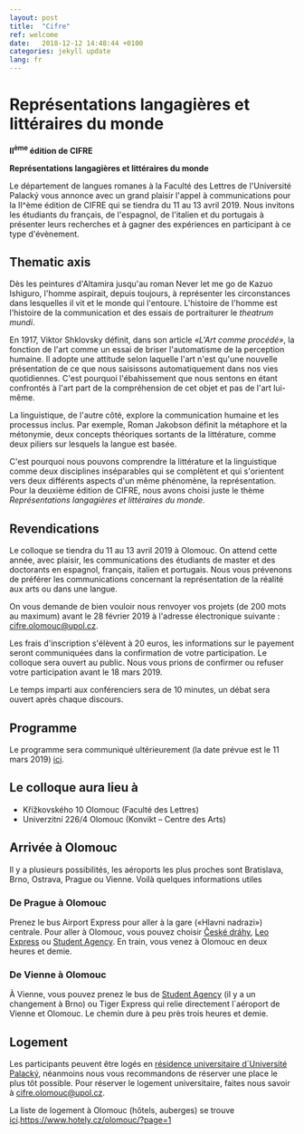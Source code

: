 ```yaml
---
layout: post
title:  "Cifre"
ref: welcome
date:   2018-12-12 14:48:44 +0100
categories: jekyll update
lang: fr
---
```


# Représentations langagières et littéraires du monde


**II<sup>ème</sup> édition de CIFRE**

**Représentations langagières et littéraires du monde**

Le département de langues romanes à la Faculté des Lettres de l'Université Palacký vous annonce avec un grand plaisir l'appel à communications pour la II^ème édition de CIFRE qui se tiendra du 11 au 13 avril 2019. Nous invitons les étudiants du français, de l'espagnol, de l'italien et du portugais à présenter leurs recherches et à gagner des expériences en participant à ce type d'évènement.

## Thematic axis

Dès les peintures d'Altamira jusqu'au roman Never let me go de Kazuo Ishiguro, l'homme aspirait, depuis toujours, à représenter les circonstances dans lesquelles il vit et le monde qui l'entoure. L'histoire de l'homme est l'histoire de la communication et des essais de portraiturer le *theatrum mundi*.

En 1917, Viktor Shklovsky définit, dans son article *«L'Art comme procédé»*, la fonction de l'art comme un essai de briser l'automatisme de la perception humaine. Il adopte une attitude selon laquelle l'art n'est qu'une nouvelle présentation de ce que nous saisissons automatiquement dans nos vies quotidiennes. C'est pourquoi l'ébahissement que nous sentons en étant confrontés à l'art part de la compréhension de cet objet et pas de l'art lui-même.

La linguistique, de l'autre côté, explore la communication humaine et les processus inclus. Par exemple, Roman Jakobson définit la métaphore et la métonymie, deux concepts théoriques sortants de la littérature, comme deux piliers sur lesquels la langue est basée.

C'est pourquoi nous pouvons comprendre la littérature et la linguistique comme deux disciplines inséparables qui se complètent et qui s'orientent vers deux différents aspects d'un même phénomène, la représentation. Pour la deuxième édition de CIFRE, nous avons choisi juste le thème *Représentations langagières et littéraires du monde*.

## Revendications

Le colloque se tiendra du 11 au 13 avril 2019 à Olomouc. On attend cette année, avec plaisir, les communications des étudiants de master et des doctorants en espagnol, français, italien et portugais. Nous vous prévenons de préférer les communications concernant la représentation de la réalité aux arts ou dans une langue.

On vous demande de bien vouloir nous renvoyer vos projets (de 200 mots au maximum) avant le 28 février 2019 à l'adresse électronique suivante : <cifre.olomouc@upol.cz>.

Les frais d'inscription s'élèvent à 20 euros, les informations sur le payement seront communiquées dans la confirmation de votre participation. Le colloque sera ouvert au public. Nous vous prions de confirmer ou refuser votre participation avant le 18 mars 2019.

Le temps imparti aux conférenciers sera de 10 minutes, un débat sera ouvert après chaque discours.

## Programme

Le programme sera communiqué ultérieurement (la date prévue est le 11 mars 2019) [ici]().

## Le colloque aura lieu à

* Křížkovského 10 Olomouc (Faculté des Lettres)
* Univerzitní 226/4 Olomouc (Konvikt – Centre des Arts)

## Arrivée à Olomouc

Il y a plusieurs possibilités, les aéroports les plus proches sont Bratislava, Brno, Ostrava, Prague ou Vienne. Voilà quelques informations utiles

### De Prague à Olomouc

Prenez le bus Airport Express pour aller à la gare («Hlavni nadrazi») centrale. Pour aller à Olomouc, vous pouvez choisir [České dráhy](https://www.cd.cz/en/default.htm), [Leo Express](https://www.leoexpress.com/en) ou [Student Agency](https://www.studentagency.eu/en/). En train, vous venez à Olomouc en deux heures et demie.

### De Vienne à Olomouc

À Vienne, vous pouvez prenez le bus de [Student Agency](https://www.studentagency.eu/en/) (il y a un changement à Brno) ou Tiger Express qui relie directement l´aéroport de Vienne et Olomouc. Le chemin dure à peu près trois heures et demie.

## Logement

Les participants peuvent être logés en [résidence universitaire d´Université Palacký](https://skm.upol.cz/en/accommodation/accommodation-booking/accommodation-booking-for-employees/), néanmoins nous vous recommandons de réserver une place le plus tôt possible. Pour réserver le logement universitaire, faites nous savoir à <cifre.olomouc@upol.cz>.

La liste de logement à Olomouc (hôtels, auberges) se trouve [ici](https://www.hotely.cz/olomouc/?page=1).https://www.hotely.cz/olomouc/?page=1